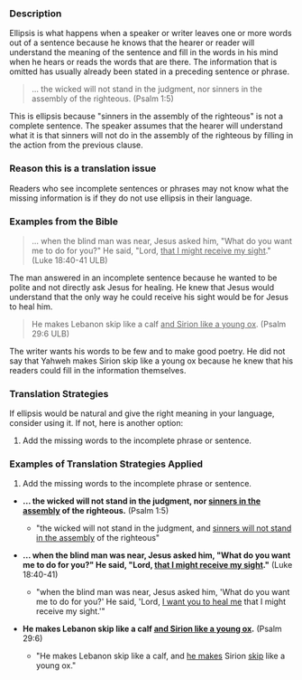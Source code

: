 

### Description

Ellipsis is what happens when a speaker or writer leaves one or more words out of a sentence because he knows that the hearer or reader will understand the meaning of the sentence and fill in the words in his mind when he hears or reads the words that are there. The information that is omitted has usually already been stated in a preceding sentence or phrase.

>... the wicked will not stand in the judgment, nor sinners in the assembly of the righteous. (Psalm 1:5)

This is ellipsis because "sinners in the assembly of the righteous" is not a complete sentence. The speaker assumes that the hearer will understand what it is that sinners will not do in the assembly of the righteous by filling in the action from the previous clause.

### Reason this is a translation issue 

Readers who see incomplete sentences or phrases may not know what the missing information is if they do not use ellipsis in their language.

### Examples from the Bible

> ... when the blind man was near, Jesus asked him, "What do you want me to do for you?" He said, "Lord, <u>that I might receive my sight</u>." (Luke 18:40-41 ULB)

The man answered in an incomplete sentence because he wanted to be polite and not directly ask Jesus for healing. He knew that Jesus would understand that the only way he could receive his sight would be for Jesus to heal him. 

>He makes Lebanon skip like a calf <u>and Sirion like a young ox</u>. (Psalm 29:6 ULB)

The writer wants his words to be few and to make good poetry. He did not say that Yahweh makes Sirion skip like a young ox because he knew that his readers could fill in the information themselves.

### Translation Strategies

If ellipsis would be natural and give the right meaning in your language, consider using it. If not, here is another option:

  1. Add the missing words to the incomplete phrase or sentence.

### Examples of Translation Strategies Applied

1. Add the missing words to the incomplete phrase or sentence.

  *  **... the wicked will not stand in the judgment, nor <u>sinners in the assembly</u> of the righteous.** (Psalm 1:5)
      * "the wicked will not stand in the judgment, and <u>sinners will not stand in the assembly</u> of the righteous"

  *  **... when the blind man was near, Jesus asked him, "What do you want me to do for you?" He said, "Lord, <u>that I might receive my sight</u>."** (Luke 18:40-41)
      * "when the blind man was near, Jesus asked him, 'What do you want me to do for you?' He said, 'Lord, <u>I want you to heal me</u> that I might receive my sight.'"

  * **He makes Lebanon skip like a calf <u>and Sirion like a young ox</u>.** (Psalm 29:6)
      * "He makes Lebanon skip like a calf, and <u>he makes</u> Sirion <u>skip</u> like a young ox."